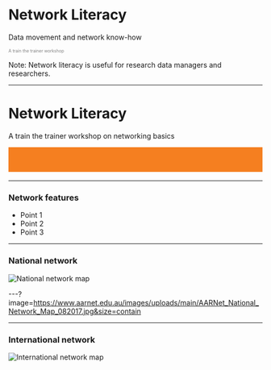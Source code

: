 # Network Literacy
Data movement and network know-how
<p style="font-size:0.6em; color:gray">A train the trainer workshop</p> 


Note:
Network literacy is useful for research data managers and researchers. 

---
# Network Literacy

A train the trainer workshop on networking basics

![Single line](AARNet-specific/AARNet_single_line.png)

---

### Network features

- Point 1
- Point 2
- Point 3

---
### National network
![National network map](https://www.aarnet.edu.au/images/uploads/main/AARNet_National_Network_Map_082017.jpg)

---?image=https://www.aarnet.edu.au/images/uploads/main/AARNet_National_Network_Map_082017.jpg&size=contain

---
### International network
![International network map](https://www.aarnet.edu.au/images/uploads/main/AARNet_International_Map_082017.png)
